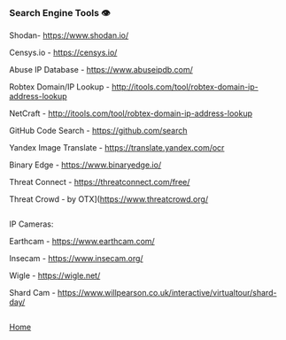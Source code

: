 ### Search Engine Tools 👁️‍ 

Shodan- https://www.shodan.io/

Censys.io - https://censys.io/

Abuse IP Database - https://www.abuseipdb.com/

Robtex Domain/IP Lookup - http://itools.com/tool/robtex-domain-ip-address-lookup

NetCraft - http://itools.com/tool/robtex-domain-ip-address-lookup

GitHub Code Search - https://github.com/search

Yandex Image Translate - https://translate.yandex.com/ocr

Binary Edge - https://www.binaryedge.io/

Threat Connect - https://threatconnect.com/free/

Threat Crowd - by OTX](https://www.threatcrowd.org/

```

```
IP Cameras:

Earthcam - https://www.earthcam.com/

Insecam - https://www.insecam.org/

Wigle - https://wigle.net/

Shard Cam - https://www.willpearson.co.uk/interactive/virtualtour/shard-day/

```

```

[Home](https://github.com/WilliamThomas-sec/Opensource-tools/)
